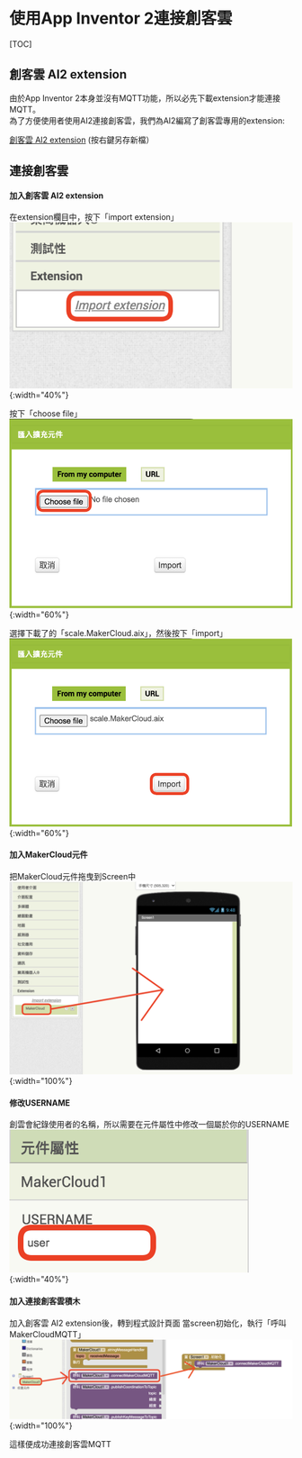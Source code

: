 # 使用App Inventor 2連接創客雲

[TOC]

## 創客雲 AI2 extension
由於App Inventor 2本身並沒有MQTT功能，所以必先下載extension才能連接MQTT。  
為了方便使用者使用AI2連接創客雲，我們為AI2編寫了創客雲專用的extension:

[創客雲 AI2 extension](extension/scale.MakerCloud.aix) (按右鍵另存新檔）

## 連接創客雲

#### 加入創客雲 AI2 extension
在extension欄目中，按下「import extension」  
![img_1.png](img/img_1.png){:width="40%"}

按下「choose file」  
![img_2.png](img/img_2.png){:width="60%"}

選擇下載了的「scale.MakerCloud.aix」，然後按下「import」
![img_3.png](img/img_3.png){:width="60%"}

#### 加入MakerCloud元件
把MakerCloud元件拖曳到Screen中  
![img_4.png](img/img_4.png){:width="100%"}

#### 修改USERNAME
創雲會紀錄使用者的名稱，所以需要在元件屬性中修改一個屬於你的USERNAME  
![img_5.png](img/img_5.png){:width="40%"}

#### 加入連接創客雲積木
加入創客雲 AI2 extension後，轉到程式設計頁面
當screen初始化，執行「呼叫MakerCloudMQTT」  
![img_6.png](img/img_6.png){:width="100%"}

這樣便成功連接創客雲MQTT